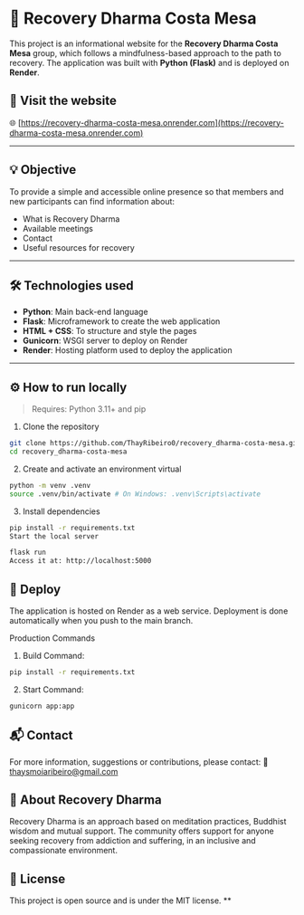 # 🧘 Recovery Dharma Costa Mesa

This project is an informational website for the **Recovery Dharma Costa Mesa** group, which follows a mindfulness-based approach to the path to recovery. The application was built with **Python (Flask)** and is deployed on **Render**.

## 📌 Visit the website

🌐 [https://recovery-dharma-costa-mesa.onrender.com](https://recovery-dharma-costa-mesa.onrender.com)

---

## 💡 Objective

To provide a simple and accessible online presence so that members and new participants can find information about:

- What is Recovery Dharma
- Available meetings
- Contact
- Useful resources for recovery

---

## 🛠️ Technologies used

- **Python**: Main back-end language
- **Flask**: Microframework to create the web application
- **HTML + CSS**: To structure and style the pages
- **Gunicorn**: WSGI server to deploy on Render
- **Render**: Hosting platform used to deploy the application


---

## ⚙️ How to run locally

> Requires: Python 3.11+ and pip

1. Clone the repository

```bash
git clone https://github.com/ThayRibeiro0/recovery_dharma-costa-mesa.git
cd recovery_dharma-costa-mesa
```

2. Create and activate an environment virtual

```bash
python -m venv .venv
source .venv/bin/activate # On Windows: .venv\Scripts\activate
```

3. Install dependencies

```bash
pip install -r requirements.txt
Start the local server
```

```bash
flask run
Access it at: http://localhost:5000
```

## 🚀 Deploy

The application is hosted on Render as a web service. Deployment is done automatically when you push to the main branch.

Production Commands

1. Build Command:

```bash
pip install -r requirements.txt
```

2. Start Command:

```bash
gunicorn app:app
```

## 📬 Contact
For more information, suggestions or contributions, please contact:
📧 thaysmoiaribeiro@gmail.com

## 🧘 About Recovery Dharma
Recovery Dharma is an approach based on meditation practices, Buddhist wisdom and mutual support. The community offers support for anyone seeking recovery from addiction and suffering, in an inclusive and compassionate environment.

## 📝 License
This project is open source and is under the MIT license.
**
